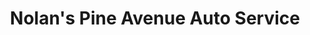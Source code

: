 ---
title: "Nolan's Pine Avenue Auto Service"
url: /erie/nolans-pine-avenue-auto-service/
shop: car repair
---